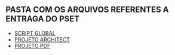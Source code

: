 ## PASTA COM OS ARQUIVOS REFERENTES A ENTRAGA DO PSET

- [SCRIPT GLOBAL](pset1/cc1md_202308237_postgresql.sql)
- [PROJETO ARCHITECT](pset1/cc1md_202308237_postgresql.architect)
- [PROJETO PDF](pset1/cc1md_202308237_postgresql.pdf)
